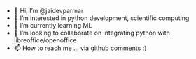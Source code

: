 - 👋 Hi, I’m @jaidevparmar
- 👀 I’m interested in python development, scientific computing
- 🌱 I’m currently learning ML
- 💞️ I’m looking to collaborate on integrating python with libreoffice/openoffice
- 📫 How to reach me ... via github comments :)

<!---
jaidevparmar/jaidevparmar is a ✨ special ✨ repository because its `README.md` (this file) appears on your GitHub profile.
You can click the Preview link to take a look at your changes.
--->
